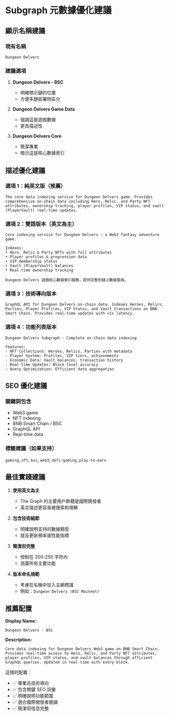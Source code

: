 # Subgraph 元數據優化建議

## 顯示名稱建議

### 現有名稱
`Dungeon Delvers`

### 建議選項

1. **Dungeon Delvers - BSC**
   - 明確標示鏈的位置
   - 方便多鏈部署時區分

2. **Dungeon Delvers Game Data**
   - 強調這是遊戲數據
   - 更具描述性

3. **Dungeon Delvers Core**
   - 簡潔專業
   - 暗示這是核心數據索引

## 描述優化建議

### 選項 1：純英文版（推薦）
```
The core data indexing service for Dungeon Delvers game. Provides comprehensive on-chain data including Hero, Relic, and Party NFT attributes, ownership tracking, player profiles, VIP status, and vault (PlayerVault) real-time updates.
```

### 選項 2：雙語版本（英文為主）
```
Core indexing service for Dungeon Delvers - a Web3 fantasy adventure game. 

Indexes:
• Hero, Relic & Party NFTs with full attributes
• Player profiles & progression data  
• VIP membership status
• Vault (PlayerVault) balances
• Real-time ownership tracking

Dungeon Delvers 遊戲核心數據索引服務，提供完整的鏈上數據查詢。
```

### 選項 3：技術導向版本
```
GraphQL API for Dungeon Delvers on-chain data. Indexes Heroes, Relics, Parties, Player Profiles, VIP Status, and Vault transactions on BNB Smart Chain. Provides real-time updates with <1s latency.
```

### 選項 4：功能列表版本
```
Dungeon Delvers Subgraph - Complete on-chain data indexing

Features:
- NFT Collections: Heroes, Relics, Parties with metadata
- Player System: Profiles, VIP tiers, achievements
- Economic Data: Vault balances, transaction history
- Real-time Updates: Block-level accuracy
- Query Optimization: Efficient data aggregation
```

## SEO 優化建議

### 關鍵詞包含
- Web3 game
- NFT indexing
- BNB Smart Chain / BSC
- GraphQL API
- Real-time data

### 標籤建議（如果支持）
`gaming`, `nft`, `bsc`, `web3`, `defi-gaming`, `play-to-earn`

## 最佳實踐建議

1. **使用英文為主**
   - The Graph 的主要用戶群體是國際開發者
   - 英文描述更容易被搜索和理解

2. **包含技術細節**
   - 明確說明支持的數據類型
   - 提及更新頻率或性能指標

3. **簡潔但完整**
   - 控制在 200-250 字符內
   - 涵蓋所有主要功能

4. **版本命名規範**
   - 考慮在名稱中加入主網標識
   - 例如：`Dungeon Delvers (BSC Mainnet)`

## 推薦配置

**Display Name:**
```
Dungeon Delvers - BSC
```

**Description:**
```
Core data indexing for Dungeon Delvers Web3 game on BNB Smart Chain. Provides real-time access to Hero, Relic, and Party NFT attributes, player profiles, VIP status, and vault balances through efficient GraphQL queries. Updated in real-time with every block.
```

這樣的配置：
- ✅ 專業且技術導向
- ✅ 包含關鍵 SEO 詞彙
- ✅ 明確說明功能範圍
- ✅ 適合國際開發者閱讀
- ✅ 簡潔但信息完整